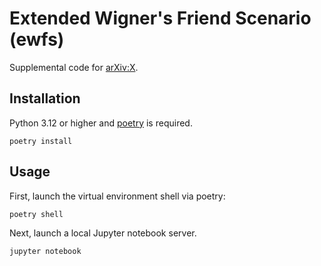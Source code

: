 # Extended Wigner's Friend Scenario (ewfs)

Supplemental code for [arXiv:X](XXX).

## Installation

Python 3.12 or higher and [poetry](https://python-poetry.org/) is required. 

```
poetry install
```

## Usage

First, launch the virtual environment shell via poetry:

```
poetry shell
```

Next, launch a local Jupyter notebook server.


```
jupyter notebook
```
